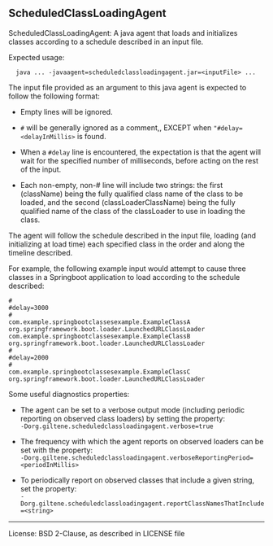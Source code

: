 ScheduledClassLoadingAgent
----------------------------------------------
ScheduledClassLoadingAgent: A java agent that loads and initializes classes according to a schedule described in an input file.

Expected usage:
```
  java ... -javaagent=scheduledclassloadingagent.jar=<inputFile> ...
```
The input file provided as an argument to this java agent is expected to follow the following format:

 - Empty lines will be ignored.

 - `#` will be generally ignored as a comment,, EXCEPT when `"#delay=<delayInMillis>` is found.

 - When a `#delay` line is encountered, the expectation is  that the agent will wait for the specified
   number of milliseconds, before acting on the rest of the input.
    
 - Each non-empty, non-# line will include two strings: the first (className) being the fully qualified class 
   name of the class to be loaded, and the second (classLoaderClassName) being the fully qualified name of the
   class of the classLoader to use in loading the class.

The agent will follow the schedule described in the input file, loading (and initializing at load time) each
specified class in the order and along the timeline described.
<p>
For example, the following example input would attempt to cause three classes in a Springboot application to
load according to the schedule described:

```
#
#delay=3000
#
com.example.springbootclassesexample.ExampleClassA org.springframework.boot.loader.LaunchedURLClassLoader
com.example.springbootclassesexample.ExampleClassB org.springframework.boot.loader.LaunchedURLClassLoader
#
#delay=2000
#
com.example.springbootclassesexample.ExampleClassC org.springframework.boot.loader.LaunchedURLClassLoader
```

Some useful diagnostics properties:

 - The agent can be set to a verbose output mode (including periodic reporting on observed class loaders) by setting the property: <br>
`-Dorg.giltene.scheduledclassloadingagent.verbose=true`

 - The frequency with which the agent reports on observed loaders can be set with the property:<br>
`-Dorg.giltene.scheduledclassloadingagent.verboseReportingPeriod=<periodInMillis>`

 - To periodically report on observed classes that include a given string, set the property:<br>
`-Dorg.giltene.scheduledclassloadingagent.reportClassNamesThatInclude=<string>`

----------------------------------------------------------------------------
License: BSD 2-Clause, as described in LICENSE file

